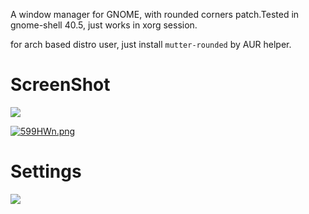 A window manager for GNOME, with rounded corners patch.Tested in gnome-shell 40.5, just works in xorg session. 

for  arch based distro user, just install `mutter-rounded` by AUR helper. 

# ScreenShot

![](https://s3.bmp.ovh/imgs/2021/10/3297a02a2c16113f.png)

[![599HWn.png](https://z3.ax1x.com/2021/10/07/599HWn.png)](https://imgtu.com/i/599HWn)

# Settings

![](https://s3.bmp.ovh/imgs/2021/09/47cc305d9f18342e.png)



